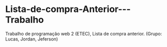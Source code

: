# Lista-de-compra-Anterior---Trabalho
Trabalho de programação web 2 (ETEC), Lista de compra anterior. (Grupo: Lucas, Jordan, Jeferson)

